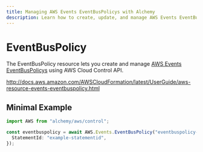 ```yaml
---
title: Managing AWS Events EventBusPolicys with Alchemy
description: Learn how to create, update, and manage AWS Events EventBusPolicys using Alchemy Cloud Control.
---
```


# EventBusPolicy

The EventBusPolicy resource lets you create and manage [AWS Events EventBusPolicys](https://docs.aws.amazon.com/events/latest/userguide/) using AWS Cloud Control API.

http://docs.aws.amazon.com/AWSCloudFormation/latest/UserGuide/aws-resource-events-eventbuspolicy.html

## Minimal Example

```ts
import AWS from "alchemy/aws/control";

const eventbuspolicy = await AWS.Events.EventBusPolicy("eventbuspolicy-example", {
  StatementId: "example-statementid",
});
```

